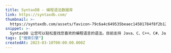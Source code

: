 ```yaml
---
title: SyntaxDB - 编程语法数据库
link: https://syntaxdb.com/
thumbnail: >-
  https://syntaxdb.com/assets/favicon-79c6a4c649535beaec14501784f8f2b12ceb27dc2b3a66fc6e6140ad7eb57703.ico
snippet: >-
  SyntaxDB 让您可以轻松查找您喜欢的编程语言的语法。目前支持 Java、C、C++、C#、JavaScript、Swift、Python、Ruby 和 Go。
tags: ["搜索引擎"]
createdAt: 2023-03-10T00:00:00.000Z
---
```

